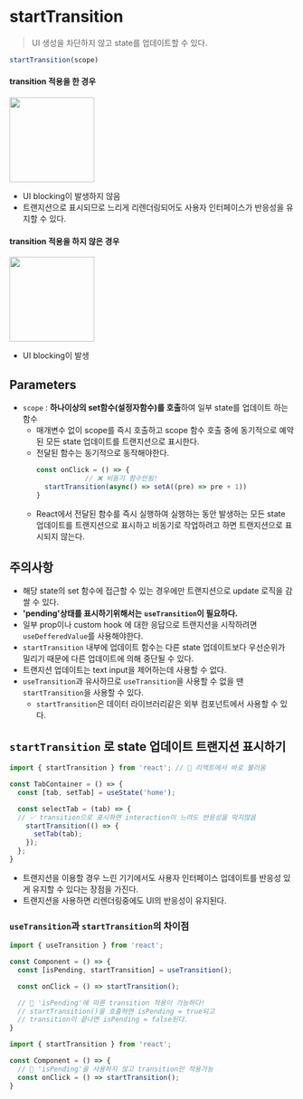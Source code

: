 # startTransition
> UI 생성을 차단하지 않고 state를 업데이트할 수 있다.

```js
startTransition(scope)
```

#### transition 적용을 한 경우

<img src="https://github.com/bread1022/TIL/assets/107349637/839c80dc-2dfa-4ed3-b622-b147bffdcfb0" width="150"/>

- UI blocking이 발생하지 않음
- 트랜지션으로 표시되므로 느리게 리렌더링되어도 사용자 인터페이스가 반응성을 유지할 수 있다.

#### transition 적용을 하지 않은 경우

<img src="https://github.com/bread1022/TIL/assets/107349637/3c271f24-4c8c-4ac7-b040-e0663534f727" width="150"/>

- UI blocking이 발생

## Parameters

- `scope` : **하나이상의 set함수(설정자함수)를 호출**하여 일부 state를 업데이트 하는 함수
  - 매개변수 없이 scope를 즉시 호출하고 scope 함수 호출 중에 동기적으로 예약된 모든 state 업데이트를 트랜지션으로 표시한다.
  - 전달된 함수는 동기적으로 동작해야한다.
    ```js
    const onClick = () => {
                // ❌ 비동기 함수안됨!
      startTransition(async() => setA((pre) => pre + 1))
    }
    ```
  - React에서 전달된 함수를 즉시 실행하여 실행하는 동안 발생하는 모든 state 업데이트를 트랜지션으로 표시하고 비동기로 작업하려고 하면 트랜지션으로 표시되지 않는다.


## 주의사항

- 해당 state의 set 함수에 접근할 수 있는 경우에만 트랜지션으로 update 로직을 감쌀 수 있다.
- **'pending'상태를 표시하기위해서는** **`useTransition`이 필요하다.**
- 일부 prop이나 custom hook 에 대한 응답으로 트랜지션을 시작하려면 `useDefferedValue`를 사용해야한다.
- `startTransition` 내부에 업데이트 함수는 다른 state 업데이트보다 우선순위가 밀리기 때문에 다른 업데이트에 의해 중단될 수 있다.
- 트랜지션 업데이트는 text input을 제어하는데 사용할 수 없다.
- `useTransition`과 유사하므로 `useTransition`을 사용할 수 없을 땐 `startTransition`을 사용할 수 있다.
  - `startTransition`은 데이터 라이브러리같은 외부 컴포넌트에서 사용할 수 있다.


## `startTransition` 로 state 업데이트 트랜지션 표시하기

```js
import { startTransition } from 'react'; // 🌟 리액트에서 바로 불러옴

const TabContainer = () => {
  const [tab, setTab] = useState('home');

  const selectTab = (tab) => {
  // ✅ transition으로 표시하면 interaction이 느려도 반응성을 막지않음
    startTransition(() => {
      setTab(tab);
    });
  };
}
```
- 트랜지션을 이용할 경우 느린 기기에서도 사용자 인터페이스 업데이트를 반응성 있게 유지할 수 있다는 장점을 가진다.
- 트랜지션을 사용하면 리렌더링중에도 UI의 반응성이 유지된다.


### `useTransition`과 `startTransition`의 차이점

```js
import { useTransition } from 'react';

const Component = () => {
  const [isPending, startTransition] = useTransition();

  const onClick = () => startTransition();

  // 🌟 'isPending'에 따른 transition 적용이 가능하다!
  // startTransition()을 호출하면 isPending = true되고
  // transition이 끝나면 isPending = false된다.
}
```

```js
import { startTransition } from 'react';

const Component = () => {
  // 🌟 'isPending'을 사용하지 않고 transition만 적용가능
  const onClick = () => startTransition();
}
```